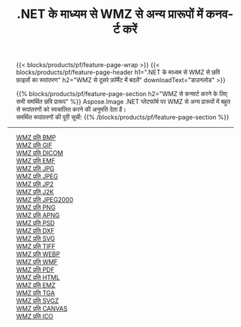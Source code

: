 ﻿---
title: .NET के माध्यम से WMZ से अन्य प्रारूपों में कनवर्ट करें 
weight: 3920
url: /hi/net/conversion/from/wmz 
lang: hi
langdirlevel: 2
locales: zh-hans,ja,it,ru,de,es,fr,nl,id,lt,pl,pt,vi,tr,ko,zh-hant,ar,hi,th,sv,cs,uk,he
description: Aspose.Imaging का उपयोग करके आप आसानी से WMZ से अन्य स्वरूपों में परिवर्तित कर सकते हैं
---

{{< blocks/products/pf/feature-page-wrap >}}
{{< blocks/products/pf/feature-page-header h1=".NET के माध्यम से WMZ से छवि फ़ाइलों का रूपांतरण" h2="WMZ से दूसरे फ़ॉर्मैट में बदलें" downloadText="डाउनलोड" >}}


{{% blocks/products/pf/feature-page-section  h2="WMZ से कनवर्ट करने के लिए सभी समर्थित छवि प्रारूप" %}}
Aspose.Image .NET प्लेटफॉर्म पर WMZ से अन्य प्रारूपों में बहुत से रूपांतरणों को स्वचालित करने की अनुमति देता है।
<br/>
समर्थित रूपांतरणों की पूरी सूची:
{{% /blocks/products/pf/feature-page-section %}}
<div class="container-fluid productfamilypage bg-gray">
    <div class="convertypes bg-gray agp-content section">
        <div class="container">
		<hr style="margin-left:-20px;"/>
		<div class="row other-converters">
		    <div class='col-md-2 other-converter remove-lp remove-rp'><a href="/imaging/hi/net/conversion/wmz-to-bmp" >WMZ प्रति BMP</a></div><div class='col-md-2 other-converter remove-lp remove-rp'><a href="/imaging/hi/net/conversion/wmz-to-gif" >WMZ प्रति GIF</a></div><div class='col-md-2 other-converter remove-lp remove-rp'><a href="/imaging/hi/net/conversion/wmz-to-dicom" >WMZ प्रति DICOM</a></div><div class='col-md-2 other-converter remove-lp remove-rp'><a href="/imaging/hi/net/conversion/wmz-to-emf" >WMZ प्रति EMF</a></div><div class='col-md-2 other-converter remove-lp remove-rp'><a href="/imaging/hi/net/conversion/wmz-to-jpg" >WMZ प्रति JPG</a></div><div class='col-md-2 other-converter remove-lp remove-rp'><a href="/imaging/hi/net/conversion/wmz-to-jpeg" >WMZ प्रति JPEG</a></div><div class='col-md-2 other-converter remove-lp remove-rp'><a href="/imaging/hi/net/conversion/wmz-to-jp2" >WMZ प्रति JP2</a></div><div class='col-md-2 other-converter remove-lp remove-rp'><a href="/imaging/hi/net/conversion/wmz-to-j2k" >WMZ प्रति J2K</a></div><div class='col-md-2 other-converter remove-lp remove-rp'><a href="/imaging/hi/net/conversion/wmz-to-jpeg2000" >WMZ प्रति JPEG2000</a></div><div class='col-md-2 other-converter remove-lp remove-rp'><a href="/imaging/hi/net/conversion/wmz-to-png" >WMZ प्रति PNG</a></div><div class='col-md-2 other-converter remove-lp remove-rp'><a href="/imaging/hi/net/conversion/wmz-to-apng" >WMZ प्रति APNG</a></div><div class='col-md-2 other-converter remove-lp remove-rp'><a href="/imaging/hi/net/conversion/wmz-to-psd" >WMZ प्रति PSD</a></div><div class='col-md-2 other-converter remove-lp remove-rp'><a href="/imaging/hi/net/conversion/wmz-to-dxf" >WMZ प्रति DXF</a></div><div class='col-md-2 other-converter remove-lp remove-rp'><a href="/imaging/hi/net/conversion/wmz-to-svg" >WMZ प्रति SVG</a></div><div class='col-md-2 other-converter remove-lp remove-rp'><a href="/imaging/hi/net/conversion/wmz-to-tiff" >WMZ प्रति TIFF</a></div><div class='col-md-2 other-converter remove-lp remove-rp'><a href="/imaging/hi/net/conversion/wmz-to-webp" >WMZ प्रति WEBP</a></div><div class='col-md-2 other-converter remove-lp remove-rp'><a href="/imaging/hi/net/conversion/wmz-to-wmf" >WMZ प्रति WMF</a></div><div class='col-md-2 other-converter remove-lp remove-rp'><a href="/imaging/hi/net/conversion/wmz-to-pdf" >WMZ प्रति PDF</a></div><div class='col-md-2 other-converter remove-lp remove-rp'><a href="/imaging/hi/net/conversion/wmz-to-html" >WMZ प्रति HTML</a></div><div class='col-md-2 other-converter remove-lp remove-rp'><a href="/imaging/hi/net/conversion/wmz-to-emz" >WMZ प्रति EMZ</a></div><div class='col-md-2 other-converter remove-lp remove-rp'><a href="/imaging/hi/net/conversion/wmz-to-tga" >WMZ प्रति TGA</a></div><div class='col-md-2 other-converter remove-lp remove-rp'><a href="/imaging/hi/net/conversion/wmz-to-svgz" >WMZ प्रति SVGZ</a></div><div class='col-md-2 other-converter remove-lp remove-rp'><a href="/imaging/hi/net/conversion/wmz-to-canvas" >WMZ प्रति CANVAS</a></div><div class='col-md-2 other-converter remove-lp remove-rp'><a href="/imaging/hi/net/conversion/wmz-to-ico" >WMZ प्रति ICO</a></div>
                </div>
        </div>
    </div>
</div>
<br/>

